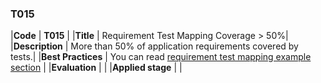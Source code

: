 ### T015

|**Code**           | **T015** |
|**Title**          | Requirement Test Mapping Coverage > 50%|
|**Description**    | More than 50% of application requirements covered by tests.|
|**Best Practices** | You can read [requirement test mapping example section](docs/requirement-test-mapping)  |
|**Evaluation**     | |
|**Applied stage**  | |
